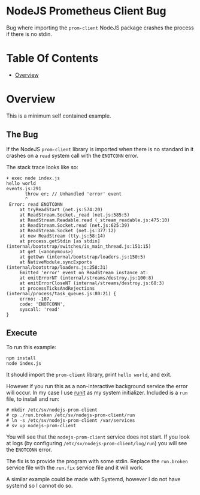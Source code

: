 # NodeJS Prometheus Client Bug
Bug where importing the `prom-client` NodeJS package crashes the process if 
there is no stdin.

# Table Of Contents
- [Overview](#overview)

# Overview
This is a minimum self contained example.

## The Bug
If the NodeJS `prom-client` library is imported when there is no standard in it
crashes on a `read` system call with the `ENOTCONN` error.

The stack trace looks like so:

```
+ exec node index.js
hello world
events.js:291
       throw er; // Unhandled 'error' event
       ^
 Error: read ENOTCONN
     at tryReadStart (net.js:574:20) 
     at ReadStream.Socket._read (net.js:585:5)
     at ReadStream.Readable.read (_stream_readable.js:475:10)
     at ReadStream.Socket.read (net.js:625:39)
     at ReadStream.Socket (net.js:377:12)
     at new ReadStream (tty.js:58:14)
     at process.getStdin [as stdin] (internal/bootstrap/switches/is_main_thread.js:151:15)
     at get (<anonymous>)
     at getOwn (internal/bootstrap/loaders.js:150:5)
     at NativeModule.syncExports (internal/bootstrap/loaders.js:258:31)
	 Emitted 'error' event on ReadStream instance at:
     at emitErrorNT (internal/streams/destroy.js:100:8)
     at emitErrorCloseNT (internal/streams/destroy.js:68:3)
     at processTicksAndRejections (internal/process/task_queues.js:80:21) {
	 errno: -107,
	 code: 'ENOTCONN',
	 syscall: 'read'
}
```

## Execute
To run this example:

```
npm install
node index.js
```

It should import the `prom-client` library, print `hello world`, and exit.

However if you run this as a non-interactive background service the error 
will occur. In my case I use [runit](http://smarden.org/runit/) as my
system initializer. Included is a `run` file, to install and run:

```
# mkdir /etc/sv/nodejs-prom-client
# cp ./run.broken /etc/sv/nodejs-prom-client/run
# ln -s /etc/sv/nodejs-prom-client /var/services
# sv up nodejs-prom-client
```

You will see that the `nodejs-prom-client` service does not start. If you look
at logs (by configuring `/etc/sv/nodejs-prom-client/log/run`) you will see the
`ENOTCONN` error.

The fix is to provide the program with some stdin. Replace the `run.broken`
service file with the `run.fix` service file and it will work.

A similar example could be made with Systemd, however I do not have systemd so I
cannot do so.
